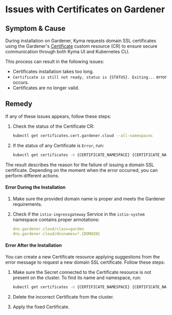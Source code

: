 # Issues with Certificates on Gardener

## Symptom & Cause

During installation on Gardener, Kyma requests domain SSL certificates using the Gardener's [Certificate](https://github.com/gardener/cert-management#requesting-a-certificate) custom resource (CR) to ensure secure communication through both Kyma UI and Kubernetes CLI.

This process can result in the following issues:

- Certificates installation takes too long.
- `Certificate is still not ready, status is {STATUS}. Exiting...` error occurs.
- Certificates are no longer valid.

## Remedy

If any of these issues appears, follow these steps:

1. Check the status of the Certificate CR:

    ```bash
    kubectl get certificates.cert.gardener.cloud --all-namespaces
    ```

2. If the status of any Certificate is `Error`, run:

    ```bash
    kubectl get certificates -n {CERTIFICATE_NAMESPACE} {CERTIFICATE_NAME} -o jsonpath='{ .status.message }'
    ```

The result describes the reason for the failure of issuing a domain SSL certificate. Depending on the moment when the error occurred, you can perform different actions.

<!-- tabs:start -->
#### Error During the Installation

1. Make sure the provided domain name is proper and meets the Gardener requirements.

2. Check if the `istio-ingressgateway` Service in the `istio-system` namespace contains proper annotations:

    ```yaml
    dns.gardener.cloud/class=garden
    dns.gardener.cloud/dnsnames=*.{DOMAIN}
    ```

#### Error After the Installation

You can create a new Certificate resource applying suggestions from the error message to request a new domain SSL certificate. Follow these steps:

1. Make sure the Secret connected to the Certificate resource is not present on the cluster. To find its name and namespace, run:

    ```bash
    kubectl get certificates -n {CERTIFICATE_NAMESPACE} {CERTIFICATE_NAME} -o jsonpath='{ .spec.secretRef }'
    ```

2. Delete the incorrect Certificate from the cluster.

3. Apply the fixed Certificate.   
<!-- tabs:end -->